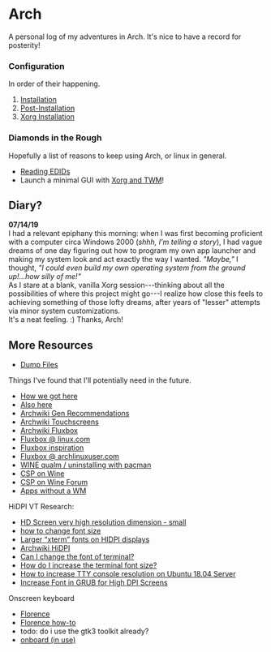 # Arch
A personal log of my adventures in Arch. It's nice to have a record for posterity!

### Configuration
In order of their happening.
1. [Installation](/tutorials/initial_setup.md)
1. [Post-Installation](/tutorials/post_install.md)
1. [Xorg Installation](/tutorials/xorg_installation.md)

### Diamonds in the Rough
Hopefully a list of reasons to keep using Arch, or linux in general.
- [Reading EDIDs](/tutorials/edid.md)
- Launch a minimal GUI with [Xorg and TWM](/tutorials/xorg_twm.md)!

## Diary?
**07/14/19**  
I had a relevant epiphany this morning: when I was first becoming proficient with a computer circa Windows 2000 (_shhh, I'm telling a story_), I had vague dreams of one day figuring out how to program my own app launcher and making my system look and act exactly the way I wanted. _"Maybe,"_ I thought, _"I could even build my own operating system from the ground up!...how silly of me!"_  
As I stare at a blank, vanilla Xorg session---thinking about all the possibilities of where this project might go---I realize how close this feels to achieving something of those lofty dreams, after years of "lesser" attempts via minor system customizations.  
It's a neat feeling. :) Thanks, Arch!

## More Resources
- [Dump Files](/resources/dumps/)

Things I've found that I'll potentially need in the future.
- [How we got here](https://superuser.com/questions/407043/is-it-possible-to-run-graphical-applications-such-as-firefox-without-installing)
- [Also here](https://superuser.com/questions/493319/can-i-have-graphics-on-linux-without-a-desktop-manager?rq=1)
- [Archwiki Gen Recommendations](https://wiki.archlinux.org/index.php/General_recommendations)
- [Archwiki Touchscreens](https://wiki.archlinux.org/index.php/Touchscreen)
- [Archwiki Fluxbox](https://wiki.archlinux.org/index.php/Fluxbox)
- [Fluxbox @ linux.com](https://www.linux.com/learn/creating-perfect-fluxbox-desktop-linux)
- [Fluxbox inspiration](https://www.reddit.com/r/unixporn/comments/34vg44/fluxbox_switched_from_os_x_to_archfluxbox/)
- [Fluxbox @ archlinuxuser.com](https://www.archlinuxuser.com/2013/05/how-to-install-configuring-fluxbox.html)
- [WINE qualm / uninstalling with pacman](https://bbs.archlinux.org/viewtopic.php?id=96523)  
- [CSP on Wine](https://appdb.winehq.org/objectManager.php?sClass=application&iId=15102)
- [CSP on Wine Forum](https://forum.winehq.org/viewtopic.php?f=8&t=29181)
- [Apps without a WM](https://linuxconfig.org/how-to-run-x-applications-without-a-desktop-or-a-wm)


HiDPI VT Research:
- [HD Screen very high resolution dimension - small](https://bbs.archlinux.org/viewtopic.php?id=195327)
- [how to change font size](https://bbs.archlinux.org/viewtopic.php?id=199304)
- [Larger “xterm” fonts on HIDPI displays](https://unix.stackexchange.com/questions/219370/larger-xterm-fonts-on-hidpi-displays)
- [Archwiki HiDPI](https://wiki.archlinux.org/index.php/HiDPI#X_Server)
- [Can I change the font of terminal?](https://unix.stackexchange.com/questions/49779/can-i-change-the-font-of-terminal/49823#49823)
- [How do I increase the terminal font size?](https://raspberrypi.stackexchange.com/questions/3543/how-do-i-increase-the-terminal-font-size)
- [How to increase TTY console resolution on Ubuntu 18.04 Server](https://linuxconfig.org/how-to-increase-tty-console-resolution-on-ubuntu-18-04-server)
- [Increase Font in GRUB for High DPI Screens](http://blog.wxm.be/2014/08/29/increase-font-in-grub-for-high-dpi.html)

Onscreen keyboard
- [Florence](https://aur.archlinux.org/packages/florence/)
- [Florence how-to](http://xmodulo.com/onscreen-virtual-keyboard-linux.html)
- todo: do i use the gtk3 toolkit already?
- [onboard (in use)](https://www.archlinux.org/packages/community/x86_64/onboard/)
